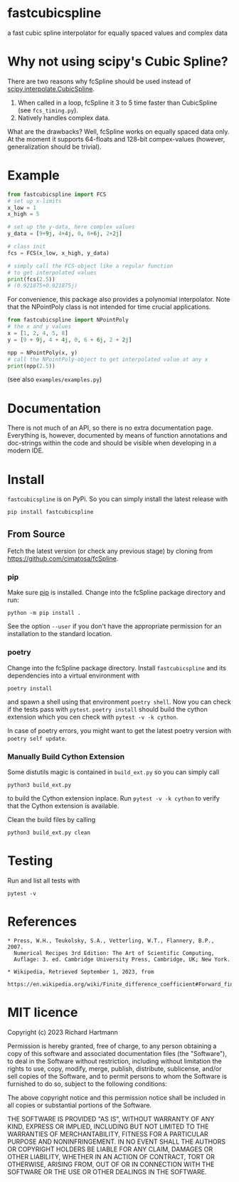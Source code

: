 # fastcubicspline
a fast cubic spline interpolator for equally spaced values and complex data

# Why not using scipy's Cubic Spline?

There are two reasons why fcSpline should be used instead 
of [scipy.interpolate.CubicSpline](https://docs.scipy.org/doc/scipy/reference/generated/scipy.interpolate.CubicSpline.html#scipy.interpolate.CubicSpline).

1) When called in a loop, fcSpline it 3 to 5 time faster than CubicSpline (see `fcs_timing.py`).
2) Natively handles complex data.

What are the drawbacks? Well, fcSpline works on equally spaced data only.
At the moment it supports 64-floats and 128-bit compex-values 
(however, generalization should be trivial).

# Example

```python
from fastcubicspline import FCS
# set up x-limits
x_low = 1
x_high = 5

# set up the y-data, here complex values
y_data = [9+9j, 4+4j, 0, 6+6j, 2+2j]

# class init
fcs = FCS(x_low, x_high, y_data)

# simply call the FCS-object like a regular function
# to get interpolated values
print(fcs(2.5))
# (0.921875+0.921875j)
```

For convenience, this package also provides a polynomial interpolator.
Note that the NPointPoly class is not intended for time crucial applications.
```python
from fastcubicspline import NPointPoly
# the x and y values
x = [1, 2, 4, 5, 8]
y = [9 + 9j, 4 + 4j, 0, 6 + 6j, 2 + 2j]

npp = NPointPoly(x, y)
# call the NPointPoly-object to get interpolated value at any x
print(npp(2.5))
```

(see also `examples/examples.py`)

# Documentation

There is not much of an API, so there is no extra documentation page.
Everything is, however, documented by means of function annotations and doc-strings
within the code and should be visible when developing in a modern IDE.


# Install

`fastcubicspline` is on PyPi. So you can simply install the latest release with

    pip install fastcubicspline

## From Source

Fetch the latest version (or check any previous stage) 
by cloning from https://github.com/cimatosa/fcSpline.

### pip

Make sure [pip](https://pip.pypa.io/en/stable/installation/) is installed.
Change into the fcSpline package directory and run:

    python -m pip install .

See the option `--user` if you don't have the appropriate permission
for an installation to the standard location.

### poetry

Change into the fcSpline package directory.
Install `fastcubicspline` and its dependencies into a virtual environment with

    poetry install

and spawn a shell using that environment `poetry shell`.
Now you can check if the tests pass with `pytest`.
`poetry install` should build the cython extension which you cen check with `pytest -v -k cython`. 

In case of poetry errors, you might want to get the latest poetry version
with `poetry self update`.

### Manually Build Cython Extension

Some distutils magic is contained in `build_ext.py` so you can simply call

    python3 build_ext.py

to build the Cython extension inplace.
Run `pytest -v -k cython` to verify that the Cython extension is available.

Clean the build files by calling

    python3 build_ext.py clean


# Testing

Run and list all tests with

    pytest -v

# References

    * Press, W.H., Teukolsky, S.A., Vetterling, W.T., Flannery, B.P., 2007.
      Numerical Recipes 3rd Edition: The Art of Scientific Computing,
      Auflage: 3. ed. Cambridge University Press, Cambridge, UK; New York.

    * Wikipedia, Retrieved September 1, 2023, from 
      https://en.wikipedia.org/wiki/Finite_difference_coefficient#Forward_finite_difference

# MIT licence
Copyright (c) 2023 Richard Hartmann

Permission is hereby granted, free of charge, to any person obtaining a copy
of this software and associated documentation files (the "Software"), to deal
in the Software without restriction, including without limitation the rights
to use, copy, modify, merge, publish, distribute, sublicense, and/or sell
copies of the Software, and to permit persons to whom the Software is
furnished to do so, subject to the following conditions:

The above copyright notice and this permission notice shall be included in all
copies or substantial portions of the Software.

THE SOFTWARE IS PROVIDED "AS IS", WITHOUT WARRANTY OF ANY KIND, EXPRESS OR
IMPLIED, INCLUDING BUT NOT LIMITED TO THE WARRANTIES OF MERCHANTABILITY,
FITNESS FOR A PARTICULAR PURPOSE AND NONINFRINGEMENT. IN NO EVENT SHALL THE
AUTHORS OR COPYRIGHT HOLDERS BE LIABLE FOR ANY CLAIM, DAMAGES OR OTHER
LIABILITY, WHETHER IN AN ACTION OF CONTRACT, TORT OR OTHERWISE, ARISING FROM,
OUT OF OR IN CONNECTION WITH THE SOFTWARE OR THE USE OR OTHER DEALINGS IN THE
SOFTWARE.


